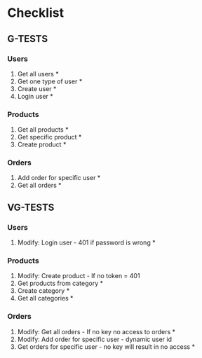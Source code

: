 # Checklist

## G-TESTS

### Users

1. Get all users \*
2. Get one type of user \*
3. Create user \*
4. Login user \*

### Products

1. Get all products \*
2. Get specific product \*
3. Create product \*

### Orders

1. Add order for specific user \*
2. Get all orders \*

## VG-TESTS

### Users

1. Modify: Login user - 401 if password is wrong \*

### Products

1. Modify: Create product - If no token = 401
2. Get products from category \*
3. Create category \*
4. Get all categories \*

### Orders

1. Modify: Get all orders - If no key no access to orders \*
2. Modify: Add order for specific user - dynamic user id
3. Get orders for specific user - no key will result in no access \*
